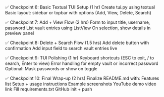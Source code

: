 :white_check_mark: Checkpoint 6: Basic Textual TUI Setup (1 hr)
 Create tui.py using textual
 Basic layout: sidebar or topbar with options (Add, View, Delete, Search)

:white_check_mark: Checkpoint 7: Add + View Flow (2 hrs)
 Form to input title, username, password
 List vault entries using ListView
 On selection, show details in preview panel

:white_check_mark: Checkpoint 8: Delete + Search Flow (1.5 hrs)
 Add delete button with confirmation
 Add input field to search vault entries live

:white_check_mark: Checkpoint 9: TUI Polishing (1 hr)
 Keyboard shortcuts (ESC to exit, / to search, Enter to view)
 Error handling for empty vault or incorrect password
 Optional: Mask passwords or show on toggle

:white_check_mark: Checkpoint 10: Final Wrap-up (2 hrs)
 Finalize README.md with:
 Features list
 Setup + usage instructions
 Example screenshots
 YouTube demo video link
 Fill requirements.txt
 GitHub init + push